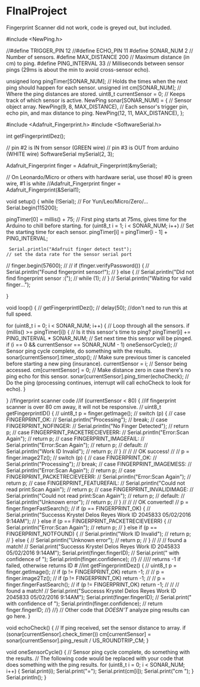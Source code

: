 # FInalProject
Fingerprint Scanner did not work, code is greyed out, but included.

#include <NewPing.h>

//#define TRIGGER_PIN 12
//#define ECHO_PIN 11
#define SONAR_NUM     2 // Number of sensors.
#define MAX_DISTANCE 200 // Maximum distance (in cm) to ping.
#define PING_INTERVAL 33 // Milliseconds between sensor pings (29ms is about the min to avoid cross-sensor echo).

unsigned long pingTimer[SONAR_NUM]; // Holds the times when the next ping should happen for each sensor.
unsigned int cm[SONAR_NUM];         // Where the ping distances are stored.
uint8_t currentSensor = 0;          // Keeps track of which sensor is active.
NewPing sonar[SONAR_NUM] = {     // Sensor object array.
  NewPing(9, 8, MAX_DISTANCE), // Each sensor's trigger pin, echo pin, and max distance to ping.
  NewPing(12, 11, MAX_DISTANCE),
};

#include <Adafruit_Fingerprint.h>
#include <SoftwareSerial.h>

int getFingerprintIDez();

// pin #2 is IN from sensor (GREEN wire)
// pin #3 is OUT from arduino  (WHITE wire)
SoftwareSerial mySerial(2, 3);

Adafruit_Fingerprint finger = Adafruit_Fingerprint(&mySerial);

// On Leonardo/Micro or others with hardware serial, use those! #0 is green wire, #1 is white
//Adafruit_Fingerprint finger = Adafruit_Fingerprint(&Serial1);

void setup() {
  while (!Serial);  // For Yun/Leo/Micro/Zero/...
  Serial.begin(115200);
 
 
  pingTimer[0] = millis() + 75;           // First ping starts at 75ms, gives time for the Arduino to chill before starting.
  for (uint8_t i = 1; i < SONAR_NUM; i++) // Set the starting time for each sensor.
    pingTimer[i] = pingTimer[i - 1] + PING_INTERVAL;
  
     Serial.println("Adafruit finger detect test");
    // set the data rate for the sensor serial port
//  finger.begin(57600);
//
//    if (finger.verifyPassword()) {
//    Serial.println("Found fingerprint sensor!");
//  } else {
//    Serial.println("Did not find fingerprint sensor :(");
//    while (1);
//  }
//  Serial.println("Waiting for valid finger...");

}

void loop() {
//  getFingerprintIDez();
//  delay(50);            //don't ned to run this at full speed.
  
  for (uint8_t i = 0; i < SONAR_NUM; i++) { // Loop through all the sensors.
    if (millis() >= pingTimer[i]) {         // Is it this sensor's time to ping?
      pingTimer[i] += PING_INTERVAL * SONAR_NUM;  // Set next time this sensor will be pinged.
      if (i == 0 && currentSensor == SONAR_NUM - 1) oneSensorCycle(); // Sensor ping cycle complete, do something with the results.
      sonar[currentSensor].timer_stop();          // Make sure previous timer is canceled before starting a new ping (insurance).
      currentSensor = i;                          // Sensor being accessed.
      cm[currentSensor] = 0;                      // Make distance zero in case there's no ping echo for this sensor.
      sonar[currentSensor].ping_timer(echoCheck); // Do the ping (processing continues, interrupt will call echoCheck to look for echo).
    }
    
  }
  //fingerprint scanner code
  //if (currentSensor < 80) {  //if fingerprint scanner is over 80 cm away, it will not be responsive.
//  uint8_t getFingerprintID() {
//  uint8_t p = finger.getImage();
//  switch (p) {
//    case FINGERPRINT_OK:
//      Serial.println("Processing");
//      break;
//    case FINGERPRINT_NOFINGER:
//      Serial.println("No Finger Detected");
//      return p;
//    case FINGERPRINT_PACKETRECIEVEERR:
//      Serial.println("Error:Scan Again");
//      return p;
//    case FINGERPRINT_IMAGEFAIL:
//      Serial.println("Error:Scan Again");
//      return p;
//    default:
//      Serial.println("Work ID Invalid");
//      return p;
//  }
//
//  // OK success!
//
//  p = finger.image2Tz();
//  switch (p) {
//    case FINGERPRINT_OK:
//      Serial.println("Processing");
//      break;
//    case FINGERPRINT_IMAGEMESS:
//      Serial.println("Error:Scan Again");
//      return p;
//    case FINGERPRINT_PACKETRECIEVEERR:
//      Serial.println("Error:Scan Again");
//      return p;
//    case FINGERPRINT_FEATUREFAIL:
//      Serial.println("Could not read print:Scan Again");
//      return p;
//    case FINGERPRINT_INVALIDIMAGE:
//      Serial.println("Could not read print:Scan Again");
//      return p;
//    default:
//      Serial.println("Unknown error");
//      return p;
//  }
//
//  // OK converted!
//  p = finger.fingerFastSearch();
//  if (p == FINGERPRINT_OK) {
//    Serial.println("Successs Krystel Delos Reyes Work ID 2045833 05/02/2016 9:14AM");
//  } else if (p == FINGERPRINT_PACKETRECIEVEERR) {
//    Serial.println("Error:Scan Again");
//    return p;
//  } else if (p == FINGERPRINT_NOTFOUND) {
//    Serial.println("Work ID Invalid");
//    return p;
//  } else {
//    Serial.println("Unknown error");
//    return p;
//  }
//
//  // found a match!
//  Serial.print("Successs Krystel Delos Reyes Work ID 2045833 05/02/2016 9:14AM"); Serial.print(finger.fingerID);
//  Serial.print(" with confidence of "); Serial.println(finger.confidence);
//}
//
//// returns -1 if failed, otherwise returns ID #
//int getFingerprintIDez() {
//  uint8_t p = finger.getImage();
//  if (p != FINGERPRINT_OK)  return -1;
//
//  p = finger.image2Tz();
//  if (p != FINGERPRINT_OK)  return -1;
//
//  p = finger.fingerFastSearch();
//  if (p != FINGERPRINT_OK)  return -1;
//
//  // found a match!
//  Serial.print("Successs Krystel Delos Reyes Work ID 2045833 05/02/2016 9:14AM"); Serial.print(finger.fingerID);
//  Serial.print(" with confidence of "); Serial.println(finger.confidence);
//  return finger.fingerID;
//}
  //}
  // Other code that *DOESN'T* analyze ping results can go here.
}

void echoCheck() { // If ping received, set the sensor distance to array.
  if (sonar[currentSensor].check_timer())
    cm[currentSensor] = sonar[currentSensor].ping_result / US_ROUNDTRIP_CM;
}

void oneSensorCycle() { // Sensor ping cycle complete, do something with the results.
  // The following code would be replaced with your code that does something with the ping results.
  for (uint8_t i = 0; i < SONAR_NUM; i++) {
    Serial.print(i);
    Serial.print("=");
    Serial.print(cm[i]);
    Serial.print("cm ");
  }
  Serial.println();
}
